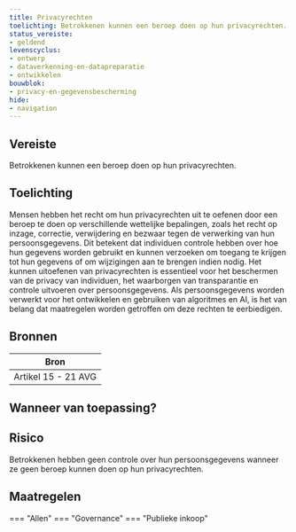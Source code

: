 ```yaml
---
title: Privacyrechten
toelichting: Betrokkenen kunnen een beroep doen op hun privacyrechten.
status_vereiste:
- geldend
levenscyclus:
- ontwerp
- dataverkenning-en-datapreparatie
- ontwikkelen
bouwblok:
- privacy-en-gegevensbescherming
hide:
- navigation
---
```


<!-- tags -->
## Vereiste

Betrokkenen kunnen een beroep doen op hun privacyrechten.

## Toelichting

Mensen hebben het recht om hun privacyrechten uit te oefenen door een beroep te doen op verschillende wettelijke bepalingen, zoals het recht op inzage, correctie, verwijdering en bezwaar tegen de verwerking van hun persoonsgegevens.
Dit betekent dat individuen controle hebben over hoe hun gegevens worden gebruikt en kunnen verzoeken om toegang te krijgen tot hun gegevens of om wijzigingen aan te brengen indien nodig.
Het kunnen uitoefenen van privacyrechten is essentieel voor het beschermen van de privacy van individuen, het waarborgen van transparantie en controle uitvoeren over persoonsgegevens.
Als persoonsgegevens worden verwerkt voor het ontwikkelen en gebruiken van algoritmes en AI, is het van belang dat maatregelen worden getroffen om deze rechten te eerbiedigen.

## Bronnen

| Bron                        |
|-----------------------------|
|Artikel 15 - 21 AVG|

## Wanneer van toepassing?


## Risico

Betrokkenen hebben geen controle over hun persoonsgegevens wanneer ze geen beroep kunnen doen op hun privacyrechten.

## Maatregelen

=== "Allen"
	<!-- list_maatregelen vereiste/inroepen_privacyrecht_bij_verwerking_persoonsgegevens -->
=== "Governance"
	<!-- list_maatregelen vereiste/inroepen_privacyrecht_bij_verwerking_persoonsgegevens boubwlok/governance -->
=== "Publieke inkoop"
	<!-- list_maatregelen vereiste/inroepen_privacyrecht_bij_verwerking_persoonsgegevens bouwblok/publieke-inkoop -->
